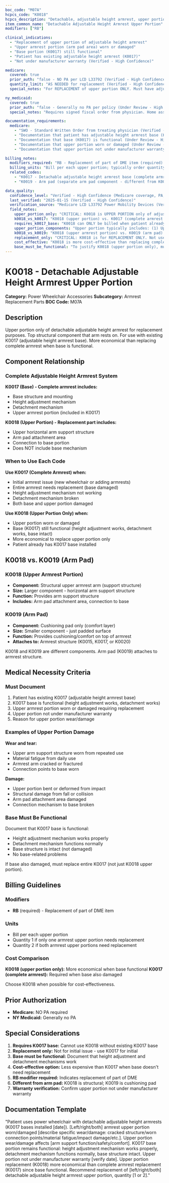 ```yaml
---
boc_code: "M07A"
hcpcs_code: "K0018"
hcpcs_description: "Detachable, adjustable height armrest, upper portion, each"
item_common_name: "Detachable Adjustable Height Armrest Upper Portion"
modifiers: ["RB"]

clinical_indications:
  - "Replacement of upper portion of adjustable height armrest"
  - "Upper armrest portion (arm pad area) worn or damaged"
  - "Base portion (K0017) still functional"
  - "Patient has existing adjustable height armrest (K0017)"
  - "Not under manufacturer warranty (Verified - High Confidence)"

medicare:
  covered: true
  prior_auth: "false - NO PA per LCD L33792 (Verified - High Confidence)"
  quantity_limit: "AS NEEDED for replacement (Verified - High Confidence)"
  special_notes: "For REPLACEMENT of upper portion ONLY. Must have adjustable height armrest base (K0017) already. More economical than replacing complete armrest (K0017) when base is still functional. RB modifier required for replacement. KU modifier NOT applicable. Face-to-face visit not required. PT/OT evaluation not required. RESNA ATP not required. (Verified - High Confidence)"

ny_medicaid:
  covered: true
  prior_auth: "false - Generally no PA per policy (Under Review - High Confidence)"
  special_notes: "Requires signed fiscal order from physician. Home assessment not required for replacement part. Must have K0017 base armrest. Documentation of warranty status required. (Verified - High Confidence)"

documentation_requirements:
  medicare:
    - "SWO - Standard Written Order from treating physician (Verified - High Confidence)"
    - "Documentation that patient has adjustable height armrest base (K0017) (Verified - High Confidence)"
    - "Documentation that base (K0017) is functional (Under Review - High Confidence)"
    - "Documentation that upper portion worn or damaged (Under Review - High Confidence)"
    - "Documentation that upper portion not under manufacturer warranty (Verified - High Confidence)"

billing_notes:
  modifiers_required: "RB - Replacement of part of DME item (required) (Verified - High Confidence)"
  billing_units: "Bill per each upper portion; typically order quantity based on how many armrests need upper portion replaced (Verified - High Confidence)"
  related_codes:
    - "K0017 - Detachable adjustable height armrest base (complete armrest - must have this base for K0018 to apply) (Verified - High Confidence)"
    - "K0019 - Arm pad (separate arm pad component - different from K0018) (Verified - High Confidence)"

data_quality:
  confidence_level: "Verified - High Confidence (Medicare coverage, PA, RB modifier requirement); Under Review - High Confidence (component details, when to use vs K0017) (Verified - High Confidence)"
  last_verified: "2025-01-15 (Verified - High Confidence)"
  verification_source: "Medicare LCD L33792 Power Mobility Devices (Verified - High Confidence)"
  field_notes:
    upper_portion_only: "CRITICAL: K0018 is UPPER PORTION only of adjustable height armrest. Not complete armrest. Must have K0017 (base) already installed. K0018 is replacement part when upper portion worn but base still functional. More economical than replacing entire K0017 when base doesn't need replacement. (Under Review - High Confidence)"
    k0018_vs_k0017: "K0018 (upper portion) vs. K0017 (complete armrest base): K0017 is COMPLETE armrest including base, height adjustment mechanism, detachment mechanism, and upper portion. K0018 is ONLY upper portion (top part that arm rests on). Use K0017 for initial issue or when entire armrest needs replacement. Use K0018 for replacement when only upper portion worn and base functional. (Under Review - High Confidence)"
    requires_k0017_base: "K0018 can ONLY be billed when patient already has K0017 (adjustable height armrest base). K0018 is not standalone armrest - it's replacement part for K0017. Document that patient has K0017 base and base is functional. (Under Review - High Confidence)"
    upper_portion_components: "Upper portion typically includes: (1) Upper armrest arm that extends horizontally for arm support, (2) Arm pad attachment area, (3) Connection mechanism to base portion. Upper portion may wear from: repeated use, mechanical stress, material fatigue, impact damage. (Under Review - High Confidence)"
    k0018_vs_k0019: "K0018 (upper armrest portion) vs. K0019 (arm pad): K0018 is structural upper armrest portion (the arm support structure). K0019 is cushioning pad that goes on top of armrest for comfort. Different components. K0019 is smaller replacement (just pad); K0018 is larger replacement (structural upper portion). (Under Review - High Confidence)"
    replacement_only: "CRITICAL: K0018 is for REPLACEMENT ONLY. Not used at initial wheelchair issue (would use K0017 for complete armrest). RB modifier required to indicate replacement of part of DME. (Verified - High Confidence)"
    cost_effective: "K0018 is more cost-effective than replacing complete K0017 armrest when only upper portion damaged and base functional. Before ordering complete K0017 replacement, assess if K0018 upper portion replacement sufficient. Document that base (K0017) is still functional. (Under Review - High Confidence)"
    base_must_be_functional: "To justify K0018 (upper portion only), must document that K0017 base is FUNCTIONAL: height adjustment mechanism works properly, detachment mechanism functions, base structure intact, no base damage. If base also damaged, must replace entire armrest (K0017) not just upper portion (K0018). (Under Review - High Confidence)"
---
```


# K0018 - Detachable Adjustable Height Armrest Upper Portion

**Category:** Power Wheelchair Accessories
**Subcategory:** Armrest Replacement Parts
**BOC Code:** M07A

## Description

Upper portion only of detachable adjustable height armrest for replacement purposes. Top structural component that arm rests on. For use with existing K0017 (adjustable height armrest base). More economical than replacing complete armrest when base is functional.

## Component Relationship

### Complete Adjustable Height Armrest System

**K0017 (Base) - Complete armrest includes:**
- Base structure and mounting
- Height adjustment mechanism
- Detachment mechanism
- Upper armrest portion (included in K0017)

**K0018 (Upper Portion) - Replacement part includes:**
- Upper horizontal arm support structure
- Arm pad attachment area
- Connection to base portion
- Does NOT include base mechanism

### When to Use Each Code

**Use K0017 (Complete Armrest) when:**
- Initial armrest issue (new wheelchair or adding armrests)
- Entire armrest needs replacement (base damaged)
- Height adjustment mechanism not working
- Detachment mechanism broken
- Both base and upper portion damaged

**Use K0018 (Upper Portion Only) when:**
- Upper portion worn or damaged
- Base (K0017) still functional (height adjustment works, detachment works, base intact)
- More economical to replace upper portion only
- Patient already has K0017 base installed

## K0018 vs. K0019 (Arm Pad)

### K0018 (Upper Armrest Portion)
- **Component:** Structural upper armrest arm (support structure)
- **Size:** Larger component - horizontal arm support structure
- **Function:** Provides arm support structure
- **Includes:** Arm pad attachment area, connection to base

### K0019 (Arm Pad)
- **Component:** Cushioning pad only (comfort layer)
- **Size:** Smaller component - just padded surface
- **Function:** Provides cushioning/comfort on top of armrest
- **Attaches to:** Armrest structure (K0015, K0017, or K0020)

K0018 and K0019 are different components. Arm pad (K0019) attaches to armrest structure.

## Medical Necessity Criteria

### Must Document
1. Patient has existing K0017 (adjustable height armrest base)
2. K0017 base is functional (height adjustment works, detachment works)
3. Upper armrest portion worn or damaged requiring replacement
4. Upper portion not under manufacturer warranty
5. Reason for upper portion wear/damage

### Examples of Upper Portion Damage

**Wear and tear:**
- Upper arm support structure worn from repeated use
- Material fatigue from daily use
- Armrest arm cracked or fractured
- Connection points to base worn

**Damage:**
- Upper portion bent or deformed from impact
- Structural damage from fall or collision
- Arm pad attachment area damaged
- Connection mechanism to base broken

### Base Must Be Functional

Document that K0017 base is functional:
- Height adjustment mechanism works properly
- Detachment mechanism functions normally
- Base structure is intact (not damaged)
- No base-related problems

If base also damaged, must replace entire K0017 (not just K0018 upper portion).

## Billing Guidelines

### Modifiers
- **RB** (required) - Replacement of part of DME item

### Units
- Bill per each upper portion
- Quantity 1 if only one armrest upper portion needs replacement
- Quantity 2 if both armrest upper portions need replacement

### Cost Comparison

**K0018 (upper portion only):** More economical when base functional
**K0017 (complete armrest):** Required when base also damaged

Choose K0018 when possible for cost-effectiveness.

## Prior Authorization

- **Medicare:** NO PA required
- **NY Medicaid:** Generally no PA

## Special Considerations

1. **Requires K0017 base:** Cannot use K0018 without existing K0017 base
2. **Replacement only:** Not for initial issue - use K0017 for initial
3. **Base must be functional:** Document that height adjustment and detachment mechanisms work
4. **Cost-effective option:** Less expensive than K0017 when base doesn't need replacement
5. **RB modifier required:** Indicates replacement of part of DME
6. **Different from arm pad:** K0018 is structural; K0019 is cushioning pad
7. **Warranty verification:** Confirm upper portion not under manufacturer warranty

## Documentation Template

"Patient uses power wheelchair with detachable adjustable height armrests (K0017 bases installed [date]). [Left/right/both] armrest upper portion worn/damaged [describe specific wear/damage: cracked structure/worn connection points/material fatigue/impact damage/etc.]. Upper portion wear/damage affects [arm support function/safety/comfort]. K0017 base portion remains functional: height adjustment mechanism works properly, detachment mechanism functions normally, base structure intact. Upper portion not under manufacturer warranty [verify date]. Upper portion replacement (K0018) more economical than complete armrest replacement (K0017) since base functional. Recommend replacement of [left/right/both] detachable adjustable height armrest upper portion, quantity [1 or 2]."
